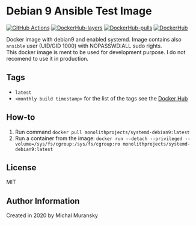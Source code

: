 # Debian 9 Ansible Test Image

[![GitHub Actions](https://github.com/MonolithProjects/docker-systemd-debian9/workflows/Dockerfile%20test/badge.svg?branch=master)](https://github.com/MonolithProjects/docker-systemd-debian9/actions)
[![DockerHub-layers](https://img.shields.io/microbadger/layers/monolithprojects/systemd-debian9)](https://hub.docker.com/repository/docker/monolithprojects/systemd-debian9)
[![DockerHub-pulls](https://img.shields.io/docker/pulls/monolithprojects/systemd-debian9)](https://hub.docker.com/repository/docker/monolithprojects/systemd-debian9)
[![DockerHub](https://img.shields.io/docker/cloud/automated/monolithprojects/systemd-debian9?maxAge=2592000)](https://hub.docker.com/repository/docker/monolithprojects/systemd-debian9)

Docker image with debian9 and enabled systemd. Image contains also `ansible` user (UID/GID 1000) with NOPASSWD:ALL sudo rights.  
This docker image is ment to be used for development purpose. I do not recomend to use it in production.

## Tags

- `latest`  
- `<monthly build timestamp>` for the list of the tags see the [Docker Hub](https://hub.docker.com/repository/docker/monolithprojects/systemd-debian9/tags?page=1)

## How-to

  1. Run command `docker pull monolithprojects/systemd-debian9:latest`  
  2. Run a container from the image: `docker run --detach --privileged --volume=/sys/fs/cgroup:/sys/fs/cgroup:ro monolithprojects/systemd-debian9:latest`  

## License

MIT

## Author Information

Created in 2020 by Michal Muransky
